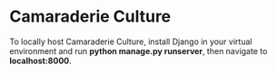 <h1> Camaraderie Culture </h1>
To locally host Camaraderie Culture, install Django in your virtual environment and run <b>python manage.py runserver</b>, then 
navigate to <b>localhost:8000</b>.

